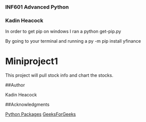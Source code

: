 ### INF601 Advanced Python
### Kadin Heacock

In order to get pip on windows I ran a python get-pip.py  

By going to your terminal and running a  py -m pip install yfinance

# Miniproject1

This project will pull stock info and chart the stocks. 

##Author

Kadin Heacock

##Acknowledgments

[Python Packages](https://packaging.python.org/en/latest/tutorials/installing-packages/)
[GeeksForGeeks](https://www.geeksforgeeks.org/how-to-use-yfinance-api-with-python/)
